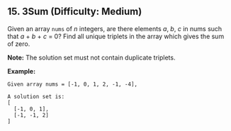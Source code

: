 ## 15. 3Sum (Difficulty: Medium)

Given an array `nums` of *n* integers, are there elements *a*, *b*, *c* in nums such that *a* + *b* + *c* = 0? Find all unique triplets in the array which gives the sum of zero.

**Note:**
The solution set must not contain duplicate triplets.

**Example:**
```
Given array nums = [-1, 0, 1, 2, -1, -4],

A solution set is:
[
  [-1, 0, 1],
  [-1, -1, 2]
]
```
